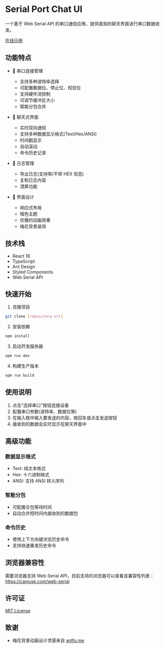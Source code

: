 # Serial Port Chat UI

一个基于 Web Serial API 的串口通信应用，提供直观的聊天界面进行串口数据收发。

[在线示例](https://nlchat.what-the-fuck.sbs)

## 功能特点

- 🔌 串口连接管理
  - 支持多种波特率选择
  - 可配置数据位、停止位、校验位
  - 支持硬件流控制
  - 可调节缓冲区大小
  - 智能分包合并

- 💬 聊天式界面
  - 实时双向通信
  - 支持多种数据显示格式(Text/Hex/ANSI)
  - 时间戳显示
  - 自动滚动
  - 命令历史记录

- 📝 日志管理
  - 导出日志(支持带/不带 HEX 信息)
  - 复制日志内容
  - 清屏功能

- 🎨 界面设计
  - 响应式布局
  - 暗色主题
  - 优雅的动画效果
  - 梅花背景装饰

## 技术栈

- React 18
- TypeScript
- Ant Design
- Styled Components
- Web Serial API

## 快速开始

1. 克隆项目
```bash
git clone [repository-url]
```

2. 安装依赖
```bash
npm install
```

3. 启动开发服务器
```bash
npm run dev
```

4. 构建生产版本
```bash
npm run build
```

## 使用说明

1. 点击"选择串口"按钮连接设备
2. 配置串口参数(波特率、数据位等)
3. 在输入框中输入要发送的内容，按回车或点击发送按钮
4. 接收到的数据会实时显示在聊天界面中

## 高级功能

### 数据显示格式
- Text: 纯文本格式
- Hex: 十六进制格式
- ANSI: 支持 ANSI 转义序列

### 智能分包
- 可配置合包等待时间
- 自动合并短时间内接收到的数据包

### 命令历史
- 使用上下方向键浏览历史命令
- 支持快速重发历史命令

## 浏览器兼容性

需要浏览器支持 Web Serial API，目前支持的浏览器可以查看该兼容性列表：https://caniuse.com/web-serial

## 许可证

[MIT License](LICENSE)

## 致谢

- 梅花背景动画设计灵感来自 [antfu.me](https://github.com/antfu/antfu.me)
